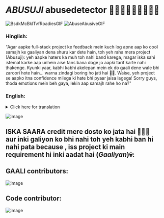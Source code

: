 
# *ABUSUJI* abusedetector 🤬🤬🤬🤬🤬🤬🤬🤬🤬

![BsdkMcBklTvfRoadiesGIF](https://github.com/user-attachments/assets/fc8ac17b-d237-41e7-93d0-c29bbb9d9ea0)
![AbuseAbusiveGIF](https://github.com/user-attachments/assets/b44c45ba-cd74-4dd1-bb8b-f1cec57a9696)

### **Hinglish:**

"Agar aapke full-stack project ke feedback mein kuch log apne aap ko cool samajh ke gaaliyan dena shuru kar dete hain, toh yeh raha mera project (Abusuji): yeh aapke haters ka muh toh nahi band karega, magar iska sahi istemal karke aap unhein aise fans bana doge jo aapki tarif karte nahi thakenge. Kyunki yaar, kabhi kabhi akelepan mein ek do gaali dene wale bhi zaroori hote hain... warna zindagi boring ho jati hai 🤡🥹. Waise, yeh project se aapko itna confidence milega ki hate bhi pyaar jaisa lagega! Sorry guys, thoda emotions mein beh gaya, lekin aap samajh rahe ho na?"

### **English:**

<details>
  <summary>Click here for translation</summary>
  "If some people start acting cool by throwing insults at your full-stack project feedback, here’s my project (Abusuji): it won’t shut your haters up, but if you use it right, you’ll turn them into die-hard fans who won’t stop praising you. Because, let’s be real, sometimes even the haters are necessary for some spice in life... otherwise, things would get boring 🤡🥹. Plus, this project will boost your confidence so much that even hate will start to feel like love! Sorry, got a little carried away in the feels, but you get the vibe, right?"

  
</details>

![image](https://github.com/user-attachments/assets/1bb34091-a8ac-4bf1-b2bf-d31bbeef9c43)


## ISKA SAARA credit mere dosto ko jata hai 💋💋🫦 aur inki galiyon ko bhi nahi toh yeh kabhi ban hi nahi pata because , iss project ki main requirement hi inki aadat hai (*Gaaliyan*)💀:

## GAALI contributors:
![image](https://github.com/user-attachments/assets/ad83587c-3846-47dc-bd31-2b8f476b9ef4)

## Code contributor:
![image](https://github.com/user-attachments/assets/f74d7434-58c8-48fb-bc95-9085d7d2a872)



